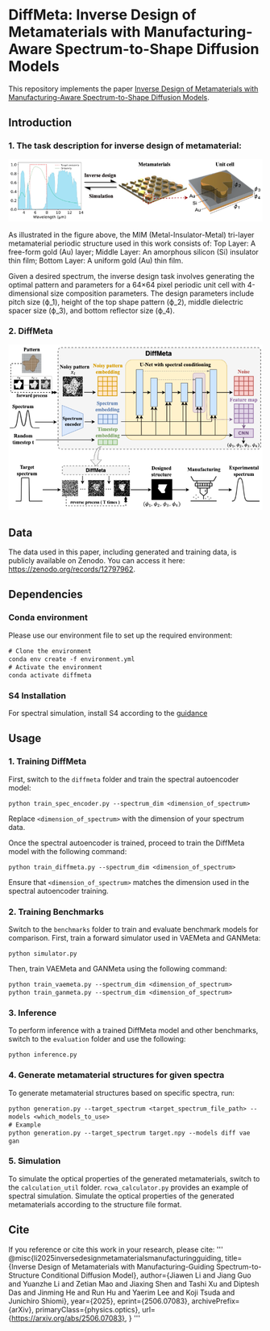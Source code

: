 
# DiffMeta: Inverse Design of Metamaterials with Manufacturing-Aware Spectrum-to-Shape Diffusion Models

This repository implements the paper [Inverse Design of Metamaterials with Manufacturing-Aware Spectrum-to-Shape Diffusion Models](https://www.arxiv.org/pdf/2506.07083).

## Introduction
### 1. The task description for inverse design of metamaterial:
![Task illustration](./figures/metamaterial_design.png)

As illustrated in the figure above, the MIM (Metal-Insulator-Metal) tri-layer metamaterial periodic structure used in this work consists of:
Top Layer: A free-form gold (Au) layer;
Middle Layer: An amorphous silicon (Si) insulator thin film;
Bottom Layer: A uniform gold (Au) thin film.

Given a desired spectrum, the inverse design task involves generating the optimal pattern and parameters for a 64×64 pixel periodic unit cell with 4-dimensional size composition parameters. The design parameters include pitch size (ϕ_1), height of the top shape pattern (ϕ_2), middle dielectric spacer size (ϕ_3), and bottom reflector size (ϕ_4). 

### 2. DiffMeta
![Model illustrations](./figures/framework.png)

## Data
The data used in this paper, including generated and training data, is publicly available on Zenodo. You can access it here: https://zenodo.org/records/12797962.

## Dependencies
### Conda environment
Please use our environment file to set up the required environment:
```
# Clone the environment
conda env create -f environment.yml
# Activate the environment
conda activate diffmeta
```
### S4 Installation
For spectral simulation, install S4 according to the [guidance](https://web.stanford.edu/group/fan/S4/install.html)

## Usage
### 1. Training DiffMeta
First, switch to the `diffmeta` folder and train the spectral autoencoder model:
```
python train_spec_encoder.py --spectrum_dim <dimension_of_spectrum>
```
Replace `<dimension_of_spectrum>` with the dimension of your spectrum data.

Once the spectral autoencoder is trained, proceed to train the DiffMeta model with the following command:
```
python train_diffmeta.py --spectrum_dim <dimension_of_spectrum>
```
Ensure that `<dimension_of_spectrum>` matches the dimension used in the spectral autoencoder training.

### 2. Training Benchmarks
Switch to the `benchmarks` folder to train and evaluate benchmark models for comparison.
First, train a forward simulator used in VAEMeta and GANMeta:
```
python simulator.py
```
Then, train VAEMeta and GANMeta using the following command:
```
python train_vaemeta.py --spectrum_dim <dimension_of_spectrum>
python train_ganmeta.py --spectrum_dim <dimension_of_spectrum>
```
### 3. Inference
To perform inference with a trained DiffMeta model and other benchmarks, switch to the `evaluation` folder and use the following:
```
python inference.py
```
### 4. Generate metamaterial structures for given spectra
To generate metamaterial structures based on specific spectra, run:
```
python generation.py --target_spectrum <target_spectrum_file_path> --models <which_models_to_use>
# Example
python generation.py --target_spectrum target.npy --models diff vae gan
```
### 5. Simulation
To simulate the optical properties of the generated metamaterials, switch to the `calculation_util` folder. `rcwa_calculator.py` provides an example of spectral simulation. Simulate the optical properties of the generated metamaterials according to the structure file format.


## Cite

If you reference or cite this work in your research, please cite:
'''
@misc{li2025inversedesignmetamaterialsmanufacturingguiding,
      title={Inverse Design of Metamaterials with Manufacturing-Guiding Spectrum-to-Structure Conditional Diffusion Model}, 
      author={Jiawen Li and Jiang Guo and Yuanzhe Li and Zetian Mao and Jiaxing Shen and Tashi Xu and Diptesh Das and Jinming He and Run Hu and Yaerim Lee and Koji Tsuda and Junichiro Shiomi},
      year={2025},
      eprint={2506.07083},
      archivePrefix={arXiv},
      primaryClass={physics.optics},
      url={https://arxiv.org/abs/2506.07083}, 
}
'''

